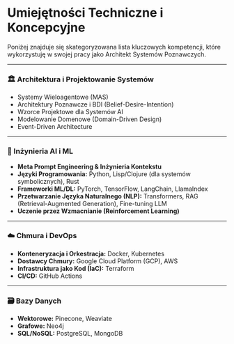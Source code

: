 # Umiejętności Techniczne i Koncepcyjne

Poniżej znajduje się skategoryzowana lista kluczowych kompetencji, które wykorzystuję w swojej pracy jako Architekt Systemów Poznawczych.

---

### 🏛️ Architektura i Projektowanie Systemów
* Systemy Wieloagentowe (MAS)
* Architektury Poznawcze i BDI (Belief-Desire-Intention)
* Wzorce Projektowe dla Systemów AI
* Modelowanie Domenowe (Domain-Driven Design)
* Event-Driven Architecture

---

### 🧠 Inżynieria AI i ML
* **Meta Prompt Engineering & Inżynieria Kontekstu**
* **Języki Programowania:** Python, Lisp/Clojure (dla systemów symbolicznych), Rust
* **Frameworki ML/DL:** PyTorch, TensorFlow, LangChain, LlamaIndex
* **Przetwarzanie Języka Naturalnego (NLP):** Transformers, RAG (Retrieval-Augmented Generation), Fine-tuning LLM
* **Uczenie przez Wzmacnianie (Reinforcement Learning)**

---

### ☁️ Chmura i DevOps
* **Konteneryzacja i Orkestracja:** Docker, Kubernetes
* **Dostawcy Chmury:** Google Cloud Platform (GCP), AWS
* **Infrastruktura jako Kod (IaC):** Terraform
* **CI/CD:** GitHub Actions

---
### 🗃️ Bazy Danych
* **Wektorowe:** Pinecone, Weaviate
* **Grafowe:** Neo4j
* **SQL/NoSQL:** PostgreSQL, MongoDB

